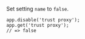 Set setting <code>name</code> to <code>false</code>.

```
app.disable('trust proxy');
app.get('trust proxy');
// => false
```
